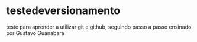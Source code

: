 # testedeversionamento
teste para aprender a utilizar git e github, seguindo passo a passo ensinado por Gustavo Guanabara

